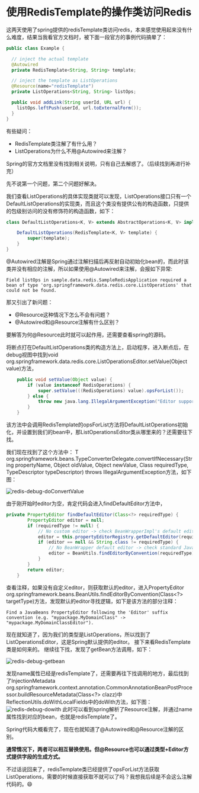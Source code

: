 # 使用RedisTemplate的操作类访问Redis

这两天使用了spring提供的redisTemplate类访问redis，本来感觉使用起来没有什么难度，结果当我看官方文档时，被下面一段官方的事例代码搞晕了：

```java
public class Example {

  // inject the actual template
  @Autowired
  private RedisTemplate<String, String> template;

  // inject the template as ListOperations
  @Resource(name="redisTemplate")
  private ListOperations<String, String> listOps;

  public void addLink(String userId, URL url) {
    listOps.leftPush(userId, url.toExternalForm());
  }
}
```
有些疑问：

* RedisTemplate类注解了有什么用？
* ListOperations为什么不用@Autowired来注解？

Spring的官方文档里没有找到相关说明，只有自己去解惑了。（后续找到再进行补充）

先不说第一个问题，第二个问题好解决。

我们查看ListOperations的具体实现类就可以发现，ListOperations接口只有一个DefaultListOperations的实现类，而且这个类没有提供公有的构造函数，只提供的包级别访问的没有修饰符的构造函数，如下：

```java
class DefaultListOperations<K, V> extends AbstractOperations<K, V> implements ListOperations<K, V> {

	DefaultListOperations(RedisTemplate<K, V> template) {
		super(template);
	}
}
```

@Autowired注解是Spring通过注解扫描后再反射自动初始化bean的，而此时该类并没有相应的注解，所以如果使用@Autowired来注解，会报如下异常:

```
Field listOps in sample.data.redis.SampleRedisApplication required a bean of type 'org.springframework.data.redis.core.ListOperations' that could not be found.
```

那又引出了新问题：

* @Resource这种情况下怎么不会有问题？
* @Autowired和@Resource注解有什么区别？

要解答为何@Resource此时就可以起作用，还需要查看spring的源码。

将断点打在DefaultListOperations类的构造方法上，启动程序，进入断点后，在debug视图中找到void org.springframework.data.redis.core.ListOperationsEditor.setValue(Object value)方法，

```java
	public void setValue(Object value) {
		if (value instanceof RedisOperations) {
			super.setValue(((RedisOperations) value).opsForList());
		} else {
			throw new java.lang.IllegalArgumentException("Editor supports only conversion of type " + RedisOperations.class);
		}
	}
```
该方法中会调用RedisTemplate的opsForList方法将DefaultListOperations初始化，并设置到我们的bean中，那ListOperationsEditor类从哪里来的？还需要往下找。

我们现在找到了这个方法中：<T> T org.springframework.beans.TypeConverterDelegate.convertIfNecessary(String propertyName, Object oldValue, Object newValue, Class<T> requiredType, TypeDescriptor typeDescriptor) throws IllegalArgumentException方法，如下图：

![redis-debug-doConvertValue](media/redis-debug-doConvertValue.png)

由于刚开始时editor为空，肯定代码会进入findDefaultEditor方法中，

```java
private PropertyEditor findDefaultEditor(Class<?> requiredType) {
		PropertyEditor editor = null;
		if (requiredType != null) {
			// No custom editor -> check BeanWrapperImpl's default editors.
			editor = this.propertyEditorRegistry.getDefaultEditor(requiredType);
			if (editor == null && String.class != requiredType) {
				// No BeanWrapper default editor -> check standard JavaBean editor.
				editor = BeanUtils.findEditorByConvention(requiredType);
			}
		}
		return editor;
	}
```
查看注释，如果没有自定义editor，则获取默认的editor，进入PropertyEditor org.springframework.beans.BeanUtils.findEditorByConvention(Class<?> targetType)方法，发现默认的editor寻找逻辑，如下是该方法的部分注释：

```
Find a JavaBeans PropertyEditor following the 'Editor' suffix convention (e.g. "mypackage.MyDomainClass" -> "mypackage.MyDomainClassEditor").
```

现在就知道了，因为我们的类型是ListOperations，所以找到了ListOperationsEditor，这是Spring默认提供的editor。
接下来看RedisTemplate类是如何来的。
继续往下找，发现了getBean方法调用，如下：

![redis-debug-getbean](media/redis-debug-getbean-2.png)

发现name属性已经是redisTemplate了，还需要再往下找调用的地方，最后找到了InjectionMetadata org.springframework.context.annotation.CommonAnnotationBeanPostProcessor.buildResourceMetadata(Class<?> clazz)中ReflectionUtils.doWithLocalFields中的doWith方法，如下图：
![redis-debug-dowith](media/redis-debug-dowith.png)
此时可以看到spring解析了Resource注解，并通过name属性找到对应的bean，也就是redisTemplate了。

Spring代码大概看完了，现在也就知道了@Autowired和@Resource注解的区别。

**通常情况下，两者可以相互替换使用。但@Resource也可以通过类型+Editor方式提供字段的生成方式。**

不过话说回来了，redisTemplate类已经提供了opsForList方法获取ListOperations，需要的时候直接获取不就可以了吗？我想我后续是不会这么注解代码的。😄



